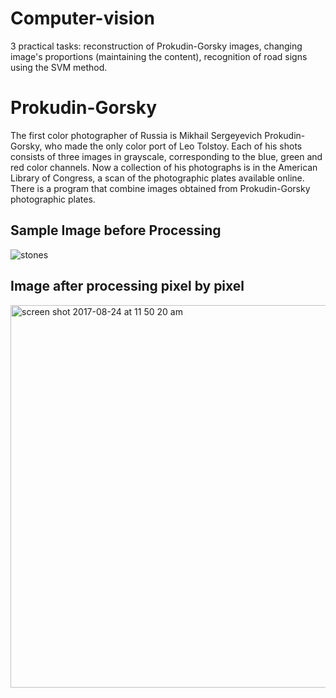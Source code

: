 # Computer-vision
3 practical tasks: reconstruction of Prokudin-Gorsky images, changing image's proportions (maintaining the content),  recognition of road signs using the SVM method.

# Prokudin-Gorsky
The first color photographer of Russia is Mikhail Sergeyevich Prokudin-Gorsky, who made the only color port of Leo Tolstoy. Each of his shots consists of three images in grayscale, corresponding to the blue, green and red color channels. Now
a collection of his photographs is in the American Library of Congress, a scan of the photographic plates available online. There is a program that combine images obtained from Prokudin-Gorsky photographic plates.


## Sample Image before Processing
![stones](https://user-images.githubusercontent.com/26761582/29645709-a9f7cb36-88c2-11e7-888d-1d191b60e43a.jpg)

## Image after processing pixel by pixel

<img width="612" alt="screen shot 2017-08-24 at 11 50 20 am" src="https://user-images.githubusercontent.com/26761582/29645801-0dbef004-88c3-11e7-9806-a20932af4714.png">
